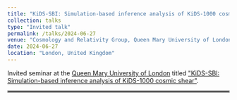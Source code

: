 ```yaml
---
title: "KiDS-SBI: Simulation-based inference analysis of KiDS-1000 cosmic shear"
collection: talks
type: "Invited talk"
permalink: /talks/2024-06-27
venue: "Cosmology and Relativity Group, Queen Mary University of London"
date: 2024-06-27
location: "London, United Kingdom"
---
```


Invited seminar at the [Queen Mary University of London](https://www.qmul.ac.uk/spcs/astro/research/cosmology-and-relativity/) titled ["KiDS-SBI: Simulation-based inference analysis of KiDS-1000 cosmic shear"](../files/2024-06-27_kids-sbi_queenmary.pdf).

<hr style="border:2px solid gray">

